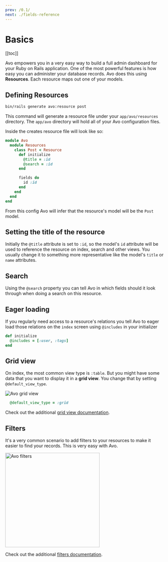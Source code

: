 ```yaml
---
prev: /0.1/
next: ./fields-reference
---
```


# Basics

[[toc]]


Avo empowers you in a very easy way to build a full admin dashboard for your Ruby on Rails application.
One of the most powerful features is how easy you can administer your database records.
Avo does this using **Resources**. Each resource maps out one of your models.

## Defining Resources

```bash
bin/rails generate avo:resource post
```

This command will generate a resource file under your `app/avo/resources` directory. The `app/avo` directory will hold all of your Avo configuration files.

Inside the creates resource file will look like so:

```ruby
module Avo
  module Resources
    class Post < Resource
      def initialize
        @title = :id
        @search = :id
      end

      fields do
        id :id
      end
    end
  end
end
```

From this config Avo will infer that the resource's model will be the `Post` model.

## Setting the title of the resource

Initially the `@title` attribute is set to `:id`, so the model's `id` attribute will be used to reference the resource on index, search and other views. You usually change it to something more representative like the model's `title` or `name` attributes.

## Search

Using the `@search` property you can tell Avo in which fields should it look through when doing a search on this resource.

## Eager loading

If you regularly need access to a resource's relations you tell Avo to eager load those relations on the `index` screen using `@includes` in your initializer

```ruby
def initialize
  @includes = [:user, :tags]
end
```

## Grid view

On index, the most common view type is `:table`. But you might have some data that you want to display it in a **grid view**. You change that by setting `@default_view_type`.

<img :src="$withBase('/assets/img/grid-view.jpg')" alt="Avo grid view">

```ruby
  @default_view_type = :grid
```

Check out the additional [grid view documentation](grid-view).

## Filters

It's a very common scenario to add filters to your resources to make it easier to find your records. This is very easy with Avo.

<img :src="$withBase('/assets/img/filters.jpg')" alt="Avo filters" style="width: 300px;" />

Check out the additional [filters documentation](filters).
